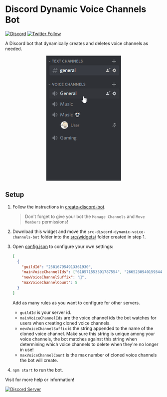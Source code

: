 # Discord Dynamic Voice Channels Bot

[![Discord](https://discord.com/api/guilds/258167954913361930/embed.png)](https://discord.gg/WjEFnzC) [![Twitter Follow](https://img.shields.io/twitter/follow/peterthehan.svg?style=social)](https://twitter.com/peterthehan)

A Discord bot that dynamically creates and deletes voice channels as needed.

<div align="center">
  <img
    src="https://raw.githubusercontent.com/peterthehan/discord-dynamic-voice-channels-bot/master/assets/demo.gif"
    alt="demo"
  />
</div>

## Setup

1. Follow the instructions in [create-discord-bot](https://github.com/peterthehan/create-discord-bot).

   > Don't forget to give your bot the `Manage Channels` and `Move Members` permissions!

2. Download this widget and move the `src-discord-dynamic-voice-channels-bot` folder into the [src/widgets/](https://github.com/peterthehan/create-discord-bot/tree/master/app/src/widgets) folder created in step 1.

3. Open [config.json](https://github.com/peterthehan/discord-dynamic-voice-channels-bot/blob/master/src-discord-dynamic-voice-channels-bot/config.json) to configure your own settings:

   ```json
   [
     {
       "guildId": "258167954913361930",
       "mainVoiceChannelIds": ["618571553591787554", "266523094015934465"],
       "newVoiceChannelSuffix": "🤖",
       "maxVoiceChannelCount": 5
     }
   ]
   ```

   Add as many rules as you want to configure for other servers.

   - `guildId` is your server id.
   - `mainVoiceChannelIds` are the voice channel ids the bot watches for users when creating cloned voice channels.
   - `newVoiceChannelSuffix` is the string appended to the name of the cloned voice channel. Make sure this string is unique among your voice channels, the bot matches against this string when determining which voice channels to delete when they're no longer in use!
   - `maxVoiceChannelCount` is the max number of cloned voice channels the bot will create.

4. `npm start` to run the bot.

Visit for more help or information!

<a href="https://discord.gg/WjEFnzC">
  <img src="https://discordapp.com/api/guilds/258167954913361930/embed.png?style=banner2" title="Discord Server"/>
</a>
